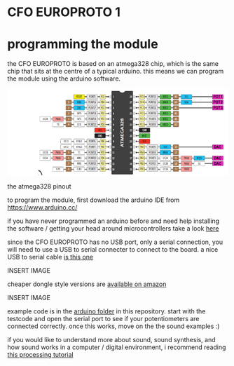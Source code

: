 # CFO EUROPROTO 1
# programming the module
 
the CFO EUROPROTO is based on an atmega328 chip, which is the same chip that sits at the centre of a typical arduino. this means we can program the module using the arduino software.

![](pics/ATmega328-w-europroto-connections.png)

the atmega328 pinout

to program the module, first download the arduino IDE from https://www.arduino.cc/

if you have never programmed an arduino before and need help installing the software / getting your head around microcontrollers take a look [here](https://www.arduino.cc/en/Guide/HomePage)

since the CFO EUROPROTO has no USB port, only a serial connection, you will need to use a USB to serial connecter to connect to the board. a nice USB to serial cable [is this one](https://eu.mouser.com/ProductDetail/FTDI/TTL-234X-5V?qs=sGAEpiMZZMve4%2FbfQkoj%252BHKRsWEfBN5HUqn9pYz616g%3D)

INSERT IMAGE

cheaper dongle style versions are [available on amazon](https://www.amazon.de/Adapter-FT232RL-Arduino-Christians-Technikshop/dp/B0178HVEH0/ref=pd_sbs_147_3/257-0929842-9837212?_encoding=UTF8&pd_rd_i=B0178HVEH0&pd_rd_r=15a07e5a-6d58-11e9-bd12-7dbd624bdfef&pd_rd_w=kramz&pd_rd_wg=jAAss&pf_rd_p=74d946ea-18de-4443-bed6-d8837f922070&pf_rd_r=FF938E6AVQXE9MZTNBNK&psc=1&refRID=FF938E6AVQXE9MZTNBNK)

INSERT IMAGE

example code is in the [arduino folder](../arduino) in this repository. start with the testcode and open the serial port to see if your potentiometers are connected correctly. once this works, move on the the sound examples :)


if you would like to understand more about sound, sound synthesis, and how sound works in a computer / digital environment, i recommend reading [this processing tutorial](https://processing.org/tutorials/sound/)